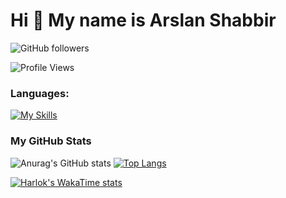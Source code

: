 # Hi 👋 My name is Arslan Shabbir

<!--
**1arslan/1arslan** is a ✨ _special_ ✨ repository because its `README.md` (this file) appears on your GitHub profile.

Here are some ideas to get you started:

- 🔭 I’m currently working on ...
- 🌱 I’m currently learning ...
- 👯 I’m looking to collaborate on ...
- 🤔 I’m looking for help with ...
- 💬 Ask me about ...
- 📫 How to reach me: ...
- 😄 Pronouns: ...
- ⚡ Fun fact: ...
-->
![GitHub followers](https://img.shields.io/github/followers/1arslan?style=social&color=blue)

![Profile Views](https://komarev.com/ghpvc/?username=1arslan&color=blue)



### Languages:
[![My Skills](https://skillicons.dev/icons?i=anaconda,python,aws,c,azure,d3,cpp,js,html,css,cs,pycharm,pytorch&perline=4)](https://skillicons.dev)


### My GitHub Stats
![Anurag's GitHub stats](https://github-readme-stats.vercel.app/api?username=1arslan&show_icons=true&theme=radical)
[![Top Langs](https://github-readme-stats.vercel.app/api/top-langs/?username=1arslan&layout=donut&theme=radical)](https://github.com/anuraghazra/github-readme-stats)


[![Harlok's WakaTime stats](https://github-readme-stats.vercel.app/api/wakatime?username=ffflabs&theme=radical)](https://github.com/anuraghazra/github-readme-stats)
